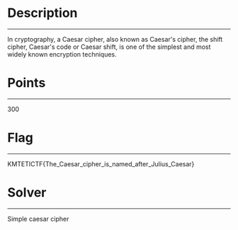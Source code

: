 # Description
-----------------
In cryptography, a Caesar cipher, also known as Caesar's cipher, the shift cipher, Caesar's code or Caesar shift, is one of the simplest and most widely known encryption techniques.

# Points
-----------------
300

# Flag
-----------------
KMTETICTF{The_Caesar_cipher_is_named_after_Julius_Caesar}

# Solver
-----------------
Simple caesar cipher